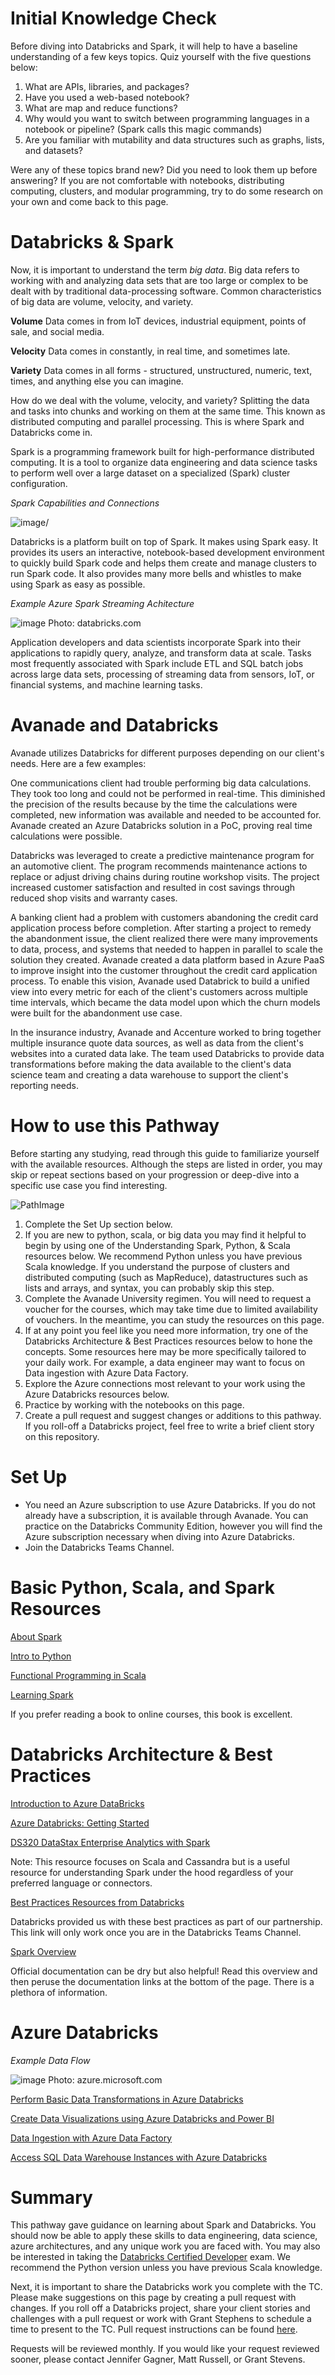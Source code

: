 # Initial Knowledge Check
Before diving into Databricks and Spark, it will help to have a baseline understanding of a few keys topics. Quiz yourself with the five questions below:

1. What are APIs, libraries, and packages?
2. Have you used a web-based notebook?
3. What are map and reduce functions?
4. Why would you want to switch between programming languages in a notebook or pipeline? (Spark calls this magic commands)
5. Are you familiar with mutability and data structures such as graphs, lists, and datasets?

Were any of these topics brand new? Did you need to look them up before answering? If you are not comfortable with notebooks, distributing computing, clusters, and modular programming, try to do some research on your own and come back to this page.

# Databricks & Spark
Now, it is important to understand the term *big data*. Big data refers to working with and analyzing data sets that are too large or complex to be dealt with by traditional data-processing software. Common characteristics of big data are volume, velocity, and variety. 

**Volume** Data comes in from IoT devices, industrial equipment, points of sale, and social media.

**Velocity** Data comes in constantly, in real time, and sometimes late.

**Variety** Data comes in all forms - structured, unstructured, numeric, text, times, and anything else you can imagine.

How do we deal with the volume, velocity, and variety? Splitting the data and tasks into chunks and working on them at the same time. This known as distributed computing and parallel processing. This is where Spark and Databricks come in.

Spark is a programming framework built for high-performance distributed computing. It is a tool to organize data engineering and data science tasks to perform well over a large dataset on a specialized (Spark) cluster configuration.

*Spark Capabilities and Connections*

![image](https://user-images.githubusercontent.com/56167793/68433702-0c23f400-016c-11ea-9faa-2d071f870c84.png)/

Databricks is a platform built on top of Spark. It makes using Spark easy. It provides its users an interactive, notebook-based development environment to quickly build Spark code and helps them create and manage clusters to run Spark code. It also provides many more bells and whistles to make using Spark as easy as possible.

*Example Azure Spark Streaming Achitecture*

![image](https://user-images.githubusercontent.com/56167793/68433938-9c623900-016c-11ea-93c4-d7875570bd95.png)
Photo: databricks.com

Application developers and data scientists incorporate Spark into their applications to rapidly query, analyze, and transform data at scale. Tasks most frequently associated with Spark include ETL and SQL batch jobs across large data sets, processing of streaming data from sensors, IoT, or financial systems, and machine learning tasks.

# Avanade and Databricks

Avanade utilizes Databricks for different purposes depending on our client's needs. Here are a few examples:

One communications client had trouble performing big data calculations. They took too long and could not be performed in real-time. This diminished the precision of the results because by the time the calculations were completed, new information was available and needed to be accounted for. Avanade created an Azure Databricks solution in a PoC, proving real time calculations were possible.

Databricks was leveraged to create a predictive maintenance program for an automotive client. The program recommends maintenance actions to replace or adjust driving chains during routine workshop visits. The project increased customer satisfaction and resulted in cost savings through reduced shop visits and warranty cases.

A banking client had a problem with customers abandoning the credit card application process before completion. After starting a project to remedy the abandonment issue, the client realized there were many improvements to data, process, and systems that needed to happen in parallel to scale the solution they created. Avanade created a data platform based in Azure PaaS to improve insight into the customer throughout the credit card application process. To enable this vision, Avanade used Databrick to build a unified view into every metric for each of the client's customers across multiple time intervals, which became the data model upon which the churn models were built for the abandonment use case.

In the insurance industry, Avanade and Accenture worked to bring together multiple insurance quote data sources, as well as data from the client's websites into a curated data lake. The team used Databricks to provide data transformations before making the data available to the client's data science team and creating a data warehouse to support the client's reporting needs.

# How to use this Pathway 

Before starting any studying, read through this guide to familiarize yourself with the available resources. Although the steps are listed in order, you may skip or repeat sections based on your progression or deep-dive into a specific use case you find interesting.

![PathImage](https://user-images.githubusercontent.com/56167793/68046082-3ff8a880-fc98-11e9-857f-f2c0d255bf5e.png)

1.	Complete the Set Up section below.
2.	If you are new to python, scala, or big data you may find it helpful to begin by using one of the Understanding Spark, Python, & Scala resources below. We recommend Python unless you have previous Scala knowledge. 
 If you understand the purpose of clusters and distributed computing (such as MapReduce), datastructures such as lists and arrays, and syntax, you can probably skip this step. 
3.	Complete the Avanade University regimen. 
 You will need to request a voucher for the courses, which may take time due to limited availability of vouchers. In the meantime, you can study the resources on this page.
4.	If at any point you feel like you need more information, try one of the Databricks Architecture & Best Practices resources below to hone the concepts. 
 Some resources here may be more specifically tailored to your daily work. For example, a data engineer may want to focus on Data ingestion with Azure Data Factory.
5.	Explore the Azure connections most relevant to your work using the Azure Databricks resources below.
6.	Practice by working with the notebooks on this page.
7.	Create a pull request and suggest changes or additions to this pathway. If you roll-off a Databricks project, feel free to write a brief client story on this repository.

# Set Up

* You need an Azure subscription to use Azure Databricks. If you do not already have a subscription, it is available through Avanade. You can practice on the Databricks Community Edition, however you will find the Azure subscription necessary when diving into Azure Databricks.
* Join the Databricks Teams Channel.

# Basic Python, Scala, and Spark Resources

[About Spark](https://databricks.com/spark/about)

[Intro to Python](https://www.edx.org/course/6-00-1x-introduction-to-computer-science-and-programming-using-python-3) 

[Functional Programming in Scala](https://www.coursera.org/learn/progfun1)

[Learning Spark](http://shop.oreilly.com/product/0636920028512.do)
 
If you prefer reading a book to online courses, this book is excellent.

# Databricks Architecture & Best Practices

[Introduction to Azure DataBricks](https://docs.microsoft.com/en-us/learn/modules/intro-to-azure-databricks/)

[Azure Databricks: Getting Started](https://docs.azuredatabricks.net/getting-started/index.html)

[DS320 DataStax Enterprise Analytics with Spark](https://academy.datastax.com/resources/getting-started-apache-spark)

Note: This resource focuses on Scala and Cassandra but is a useful resource for understanding Spark under the hood regardless of your preferred language or connectors.

[Best Practices Resources from Databricks](https://avanade.sharepoint.com/:f:/s/DatabricksinAvanade/EqxR3t1Ey95HtDgY13vMg0wB_DixUb9DFZLZPLPXLYI-cQ?e=SSAISW)

Databricks provided us with these best practices as part of our partnership. This link will only work once you are in the Databricks Teams Channel.

[Spark Overview](http://spark.apache.org/docs/latest/)

Official documentation can be dry but also helpful! Read this overview and then peruse the documentation links at the bottom of the page. There is a plethora of information.

# Azure Databricks

*Example Data Flow*

![image](https://user-images.githubusercontent.com/56167793/68433889-83f21e80-016c-11ea-975b-adc0b09cfbf2.png)
Photo: azure.microsoft.com

[Perform Basic Data Transformations in Azure Databricks](https://docs.microsoft.com/en-us/learn/modules/perform-basic-data-transformation-in-azure-databricks/) 

[Create Data Visualizations using Azure Databricks and Power BI](https://docs.microsoft.com/en-us/learn/modules/create-data-visualizations-using-azure-databricks-and-power-bi/)

[Data Ingestion with Azure Data Factory](https://docs.microsoft.com/en-us/learn/modules/data-ingestion-with-azure-data-factory/)

[Access SQL Data Warehouse Instances with Azure Databricks](https://docs.microsoft.com/en-us/learn/modules/understand-the-sql-dw-connector-with-azure-databricks/)

# Summary
This pathway gave guidance on learning about Spark and Databricks. You should now be able to apply these skills to data engineering, data science, azure architectures, and any unique work you are faced with. You may also be interested in taking the [Databricks Certified Developer](https://academy.databricks.com/category/certifications) exam. We recommend the Python version unless you have previous Scala knowledge.

Next, it is important to share the Databricks work you complete with the TC. Please make suggestions on this page by creating a pull request with changes. If you roll off a Databricks project, share your client stories and challenges with a pull request or work with Grant Stephens to schedule a time to present to the TC. Pull request instructions can be found [here](https://help.github.com/en/github/collaborating-with-issues-and-pull-requests/creating-a-pull-request).

Requests will be reviewed monthly. If you would like your request reviewed sooner, please contact Jennifer Gagner, Matt Russell, or Grant Stevens.




